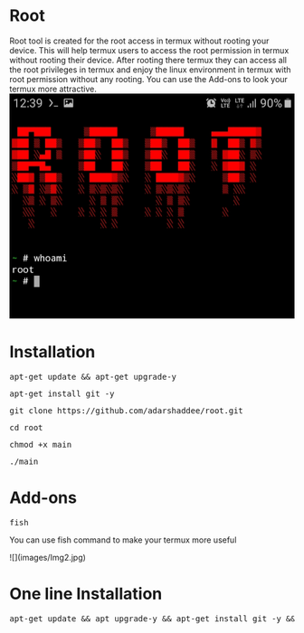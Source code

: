 # Root
Root tool is created for the root access in termux without rooting your device. This will help termux users to access the root permission in termux without rooting their device. After rooting there termux they can access all the root privileges in termux and enjoy the linux environment in termux with root permission without any rooting. You can use the Add-ons to look your termux more attractive.
<centre>
![](images/Img1.jpg)
</centre>

# Installation
<pre>apt-get update && apt-get upgrade-y</pre>
<pre>apt-get install git -y</pre>
<pre>git clone https://github.com/adarshaddee/root.git</pre>
<pre>cd root</pre>

<pre>chmod +x main</pre>

<pre>./main</pre>

# Add-ons
<pre>fish</pre>
You can use fish command to make your termux more useful

<centre>
![](images/Img2.jpg)
</centre>

# One line Installation
<pre>apt-get update && apt upgrade-y && apt-get install git -y && git clone https://github.com/adarshaddee/root.git</pre>
